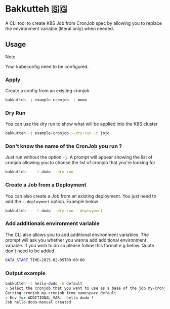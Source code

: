 # Bakkutteh 🇸🇬

A CLI tool to create K8S Job from CronJob spec by allowing you to replace the environment variable (literal only) when needed.

## Usage

> [!NOTE]
> Your kubeconfig need to be configured.

### Apply

Create a config from an existing cronjob

```sh
bakkutteh -j example-cronjob -t momo
```

### Dry Run

You can use the dry run to show what will be applied into the K8S cluster

```sh
bakkutteh -j example-cronjob --dry-run -t jojo
```

### Don't know the name of the CronJob you run ?

Just run without the option `-j`. A prompt will appear showing the list of cronjob allowing you to choose the list of cronjob that you're looking for

```sh
bakkutteh -- -t dodo --dry-run
```

### Create a Job from a Deployment

You can also create a Job from an existing deployment. You just need to add the `--deployment` option. Example below

```sh
bakkutteh -- -t dodo --dry-run --deployment
```

### Add additionals environment variable

The CLI also allows you to add additional environment variables. The prompt will ask you whether you wanna add additional environment variable.
If you wish to do so please follow this format e.g below. Quote don't need to be added.

```sh
DATA_START_TIME=2025-02-05T00:00:00
```

### Output example

```sh
bakkutteh -t hello-dodo -n default
> Select the cronjob that you want to use as a base of the job my-cronjob
Getting cronjob my-cronjob from namespace default
> Env for ADDITIONAL_VAR:  hello dodo !
Job hello-dodo-manual created
```

